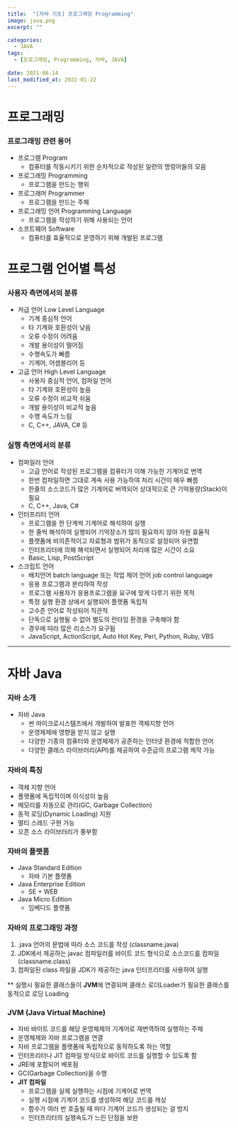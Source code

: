 ```yaml
---
title:  "[자바 기초] 프로그래밍 Programming"
image: java.png
excerpt: ""

categories:
  - JAVA
tags:
  - [프로그래밍, Programming, 자바, JAVA]
 
date: 2021-06-14
last_modified_at: 2022-01-22
---
```


# 프로그래밍

### 프로그래밍 관련 용어

- 프로그램 Program
  - 컴퓨터를 작동시키기 위한 순차적으로 작성된 일련의 명렁어들의 모음
- 프로그래밍 Programming
  - 프로그램을 만드는 행위
- 프로그래머 Programmer
  - 프로그램을 만드는 주체
- 프로그래밍 언어 Programming Language
  - 프로그램을 작성하기 위해 사용되는 언어
- 소프트웨어 Software
  - 컴퓨터를 효율적으로 운영하기 위해 개발된 프로그램

# 프로그램 언어별 특성

### 사용자 측면에서의 분류

- 저급 언어 Low Level Language
  - 기계 중심적 언어
  - 타 기계와 호환성이 낮음
  - 오류 수정이 어려움
  - 개발 용이성이 떨어짐
  - 수행속도가 빠름
  - 기계어, 어셈블리어 등
- 고급 언어 High Level Language
  - 사용자 중심적 언어, 컴파일 언어
  - 타 기계와 호환성이 높음
  - 오류 수정이 비교적 쉬움
  - 개발 용이성이 비교적 높음
  - 수행 속도가 느림
  - C, C++, JAVA, C# 등

### 실행 측면에서의 분류

- 컴파일러 언어
    - 고급 언어로 작성된 프로그램을 컴퓨터가 이해 가능한 기계어로 번역
    - 한번 컴파일하면 그대로 계속 사용 가능하여 처리 시간이 매우 빠름
    - 한줄의 소스코드가 많은 기계어로 버역되어 상대적으로 큰 기억용량(Stack)이 필요
    - C, C++, Java, C#
- 인터프리터 언어
    - 프로그램을 한 단계씩 기계어로 해석하여 실행
    - 한 줄씩 해석하여 실행되어 기억장소가 많이 필요하지 않아 자원 효율적
    - 플랫폼에 비의존적이고 자료형과 범위가 동적으로 설정되어 유연함
    - 인터프리터에 의해 해석되면서 실행되어 처리에 많은 시간이 소요
    - Basic, Lisp, PostScript
- 스크립트 언어
    - 배치언어 batch language 또는 작업 제어 언어 job control language
    - 응용 프로그램과 분리하여 작성
    - 프로그램 사용자가 응용프로그램을 요구에 맞게 다루기 위한 목적
    - 특정 실행 환경 상에서 실행되어 플랫폼 독립적
    - 고수준 언어로 작성되어 직관적
    - 단독으로 실행될 수 없어 별도의 런타임 환경을 구축해야 함
    - 경우에 따라 많은 리소스가 요구됨
    - JavaScript, ActionScript, Auto Hot Key, Perl, Python, Ruby, VBS

---

# 자바 Java

### 자바 소개

- 자바 Java
    - 썬 마이크로시스템즈에서 개발하여 발표한 객체지향 언어
    - 운영체제에 영향을 받지 않고 실행
    - 다양한 기종의 컴퓨터와 운영체제가 공존하는 인터넷 환경에 적합한 언어
    - 다양한 클래스 라이브러리(API)를 제공하여 수준급의 프로그램 제작 가능

### 자바의 특징

- 객체 지향 언어
- 플랫폼에 독립적이며 이식성이 높음
- 메모리를 자동으로 관리(GC, Garbage Collection)
- 동적 로딩(Dynamic Loading) 지원
- 멀티 스레드 구현 가능
- 오픈 소스 라이브러리가 풍부함

### 자바의 플랫폼

- Java Standard Edition
    - 자바 기본 플랫폼
- Java Enterprise Edition
    - SE + WEB
- Java Micro Edition
    - 임베디드 플랫폼

### 자바의 프로그래밍 과정

1. .java 언어의 문법에 따라 소스 코드를 작성 (classname.java)
2. JDK에서 제공하는 javac 컴파일러를 바이트 코드 형식으로 소스코드를 컴파일 (classname.class)
3. 컴파일된 class 파일을 JDK가 제공하는 java 인터프리터를 사용하여 실행

** 실행시 필요한 클래스들이 **JVM**에 연결되며 클래스 로더Loader가 필요한 클래스를 동적으로 로딩 Loading

### JVM (Java Virtual Machine)

- 자바 바이트 코드를 해당 운영체제의 기계어로 재번역하여 실행하는 주체
- 운영체제와 자바 프로그램을 연결
- 자바 프로그램을 플랫폼에 독립적으로 동작하도록 하는 역할
- 인터프리터나 JIT 컴파일 방식으로 바이트 코드를 실행할 수 있도록 함
- JRE에 포함되어 배포됨
- GC(Garbage Collection)을 수행
- **JIT 컴파일**
  - 프로그램을 실제 실행하는 시점에 기계어로 번역
  - 실행 시점에 기계어 코드를 생성하여 해당 코드를 캐싱
  - 함수가 여러 번 호출될 때 마다 기계어 코드가 생성되는 걸 방지
  - 인터프리터의 실행속도가 느린 단점을 보완
